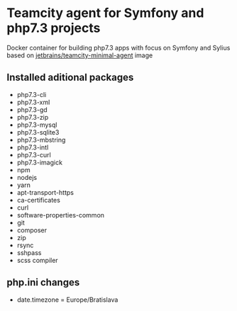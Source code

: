 # Teamcity agent for Symfony and php7.3 projects

Docker container for building php7.3 apps with focus on Symfony and Sylius based on [jetbrains/teamcity-minimal-agent](https://hub.docker.com/r/jetbrains/teamcity-minimal-agent/) image

## Installed aditional packages

 - php7.3-cli
 - php7.3-xml
 - php7.3-gd
 - php7.3-zip
 - php7.3-mysql
 - php7.3-sqlite3
 - php7.3-mbstring
 - php7.3-intl
 - php7.3-curl
 - php7.3-imagick
 - npm
 - nodejs
 - yarn
 - apt-transport-https
 - ca-certificates
 - curl
 - software-properties-common
 - git
 - composer
 - zip
 - rsync
 - sshpass
 - scss compiler

## php.ini changes
 - date.timezone = Europe/Bratislava
